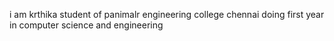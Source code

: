 i am krthika 
student of panimalr engineering college chennai 
doing first year in computer science and engineering
